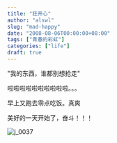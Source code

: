 ```yaml
---
title: "狂开心"
author: "alswl"
slug: "mad-happy"
date: "2008-08-06T00:00:00+08:00"
tags: ["青春的彩虹"]
categories: ["life"]
draft: true
---
```


"我的东西，谁都别想抢走"

啦啦啦啦啦啦啦啦啦啦。。。

早上又跑去零点吃饭。真爽

美好的一天开始了，奋斗！！！

![j_0037](/images/upload_dropbox/200808/j_0037.gif)

